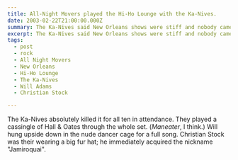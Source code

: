 ```yaml
---
title: All-Night Movers played the Hi-Ho Lounge with the Ka-Nives.
date: 2003-02-22T21:00:00.000Z
summary: The Ka-Nives said New Orleans shows were stiff and nobody came. This time they were right.
excerpt: The Ka-Nives said New Orleans shows were stiff and nobody came. This time they were right.
tags:
  - post
  - rock
  - All Night Movers
  - New Orleans
  - Hi-Ho Lounge
  - The Ka-Nives
  - Will Adams
  - Christian Stock

---
```


The Ka-Nives absolutely killed it for all ten in attendance. They played a cassingle of Hall & Oates through the whole set. (_Maneater_, I think.) Will hung upside down in the nude dancer cage for a full song. Christian Stock was their wearing a big fur hat; he immediately acquired the nickname "Jamiroquai".